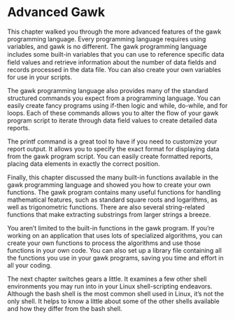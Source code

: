 # Advanced Gawk
This chapter walked you through the more advanced features of the gawk programming language. Every programming language requires using variables, and gawk is no different. The gawk programming language includes some built-in variables that you can use to reference speciﬁc data field values and retrieve information about the number of data fields and records processed in the data file. You can also create your own variables for use in your scripts.

The gawk programming language also provides many of the standard structured commands you expect from a programming language. You can easily create fancy programs using if-then logic and while, do-while, and for loops. Each of these commands allows you to alter the flow of your gawk program script to iterate through data field values to create detailed data reports.

The printf command is a great tool to have if you need to customize your report output. It allows you to specify the exact format for displaying data from the gawk program script. You can easily create formatted reports, placing data elements in exactly the correct position.

Finally, this chapter discussed the many built-in functions available in the gawk programming language and showed you how to create your own functions. The gawk program contains many useful functions for handling mathematical features, such as standard square roots and logarithms, as well as trigonometric functions. There are also several string-related functions that make extracting substrings from larger strings a breeze.

You aren’t limited to the built-in functions in the gawk program. If you’re working on an application that uses lots of specialized algorithms, you can create your own functions to process the algorithms and use those functions in your own code. You can also set up a library file containing all the functions you use in your gawk programs, saving you time and effort in all your coding.

The next chapter switches gears a little. It examines a few other shell environments you may run into in your Linux shell-scripting endeavors. Although the bash shell is the most common shell used in Linux, it’s not the only shell. It helps to know a little about some of the other shells available and how they differ from the bash shell.
